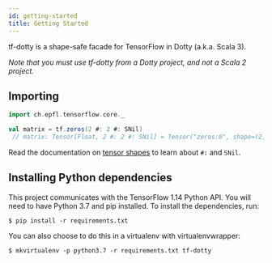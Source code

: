 ```yaml
---
id: getting-started
title: Getting Started
---
```


tf-dotty is a shape-safe facade for TensorFlow in Dotty (a.k.a. Scala 3).

_Note that you must use tf-dotty from a Dotty project, and not a Scala 2 project._

## Importing

```scala
import ch.epfl.tensorflow.core._

val matrix = tf.zeros(2 #: 2 #: SNil)
 // matrix: Tensor[Float, 2 #: 2 #: SNil] = Tensor("zeros:0", shape=(2, 2), dtype=float32)
```

Read the documentation on [tensor shapes](tensor.md) to learn about `#:` and `SNil`.

## Installing Python dependencies

This project communicates with the TensorFlow 1.14 Python API. You will need to have Python 3.7 and pip installed. To install the dependencies, run:

```console
$ pip install -r requirements.txt
```

You can also choose to do this in a virtualenv with virtualenvwrapper:

```console
$ mkvirtualenv -p python3.7 -r requirements.txt tf-dotty
```
